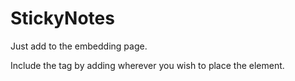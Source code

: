 StickyNotes
===========

Just add <link rel="import" href="stickyNotes.html"> to the embedding page.

Include the tag by adding <sticky-note-master></sticky-note-master> wherever you wish to place the element.
